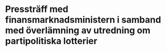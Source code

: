 # Pressträff med finansmarknadsministern i samband med överlämning av utredning om partipolitiska lotterier
